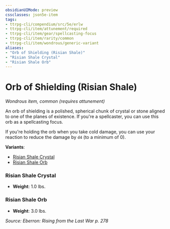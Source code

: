 ```yaml
---
obsidianUIMode: preview
cssclasses: json5e-item
tags:
- ttrpg-cli/compendium/src/5e/erlw
- ttrpg-cli/item/attunement/required
- ttrpg-cli/item/gear/spellcasting-focus
- ttrpg-cli/item/rarity/common
- ttrpg-cli/item/wondrous/generic-variant
aliases: 
- "Orb of Shielding (Risian Shale)"
- "Risian Shale Crystal"
- "Risian Shale Orb"
---
```

# Orb of Shielding (Risian Shale)
*Wondrous item, common (requires attunement)*  



An orb of shielding is a polished, spherical chunk of crystal or stone aligned to one of the planes of existence. If you're a spellcaster, you can use this orb as a spellcasting focus.

If you're holding the orb when you take cold damage, you can use your reaction to reduce the damage by `d4` (to a minimum of 0).

**Variants**:
- [Risian Shale Crystal](#Risian%20Shale%20Crystal)
- [Risian Shale Orb](#Risian%20Shale%20Orb)

### Risian Shale Crystal

- **Weight**: 1.0 lbs.

### Risian Shale Orb

- **Weight**: 3.0 lbs.


*Source: Eberron: Rising from the Last War p. 278*